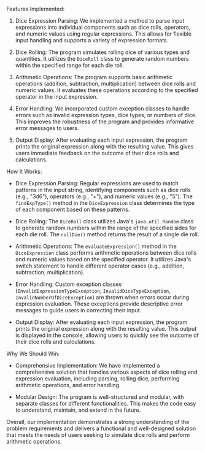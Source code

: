 Features Implemented:

1. Dice Expression Parsing: We implemented a method to parse input expressions into individual components such as dice rolls, operators, and numeric values using regular expressions. This allows for flexible input handling and supports a variety of expression formats.

2. Dice Rolling: The program simulates rolling dice of various types and quantities. It utilizes the `DiceRoll` class to generate random numbers within the specified range for each die roll.

3. Arithmetic Operations: The program supports basic arithmetic operations (addition, subtraction, multiplication) between dice rolls and numeric values. It evaluates these operations according to the specified operator in the input expression.

4. Error Handling: We incorporated custom exception classes to handle errors such as invalid expression types, dice types, or numbers of dice. This improves the robustness of the program and provides informative error messages to users.

5. Output Display: After evaluating each input expression, the program prints the original expression along with the resulting value. This gives users immediate feedback on the outcome of their dice rolls and calculations.

How It Works:

- Dice Expression Parsing: Regular expressions are used to match patterns in the input string, identifying components such as dice rolls (e.g., "3d6"), operators (e.g., "+"), and numeric values (e.g., "5"). The `findExpType()` method in the `DiceExpression` class determines the type of each component based on these patterns.

- Dice Rolling: The `DiceRoll` class utilizes Java's `java.util.Random` class to generate random numbers within the range of the specified sides for each die roll. The `rollDie()` method returns the result of a single die roll.

- Arithmetic Operations: The `evaluateExpression()` method in the `DiceExpression` class performs arithmetic operations between dice rolls and numeric values based on the specified operator. It utilizes Java's switch statement to handle different operator cases (e.g., addition, subtraction, multiplication).

- Error Handling: Custom exception classes (`InvalidExpressionTypeException`, `InvalidDiceTypeException`, `InvalidNumberOfDiceException`) are thrown when errors occur during expression evaluation. These exceptions provide descriptive error messages to guide users in correcting their input.

- Output Display: After evaluating each input expression, the program prints the original expression along with the resulting value. This output is displayed in the console, allowing users to quickly see the outcome of their dice rolls and calculations.

Why We Should Win:

- Comprehensive Implementation: We have implemented a comprehensive solution that handles various aspects of dice rolling and expression evaluation, including parsing, rolling dice, performing arithmetic operations, and error handling.

- Modular Design: The program is well-structured and modular, with separate classes for different functionalities. This makes the code easy to understand, maintain, and extend in the future.

Overall, our implementation demonstrates a strong understanding of the problem requirements and delivers a functional and well-designed solution that meets the needs of users seeking to simulate dice rolls and perform arithmetic operations.